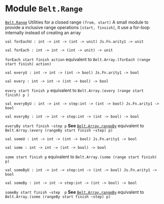 # Module `Belt.Range`
[`Belt.Range`](#)
Utilities for a closed range `(from, start)`
A small module to provide a inclusive range operations `[start, finsish]`, it use a for-loop internally instead of creating an array
```
val forEachU : int -> int -> (int -> unit) Js.Fn.arity1 -> unit
```
```
val forEach : int -> int -> (int -> unit) -> unit
```
`forEach start finish action`
equivalent to `Belt.Array.(forEach (range start finish) action)`
```
val everyU : int -> int -> (int -> bool) Js.Fn.arity1 -> bool
```
```
val every : int -> int -> (int -> bool) -> bool
```
`every start finish p`
equivalent to `Belt.Array.(every (range start finish) p )`
```
val everyByU : int -> int -> step:int -> (int -> bool) Js.Fn.arity1 -> bool
```
```
val everyBy : int -> int -> step:int -> (int -> bool) -> bool
```
`everyBy start finish ~step p`
**See** [`Belt.Array.rangeBy`](./Belt-Array.md#val-rangeBy)
equivalent to `Belt.Array.(every (rangeBy start finish ~step) p)`
```
val someU : int -> int -> (int -> bool) Js.Fn.arity1 -> bool
```
```
val some : int -> int -> (int -> bool) -> bool
```
`some start finish p`
equivalent to `Belt.Array.(some (range start finish) p)`
```
val someByU : int -> int -> step:int -> (int -> bool) Js.Fn.arity1 -> bool
```
```
val someBy : int -> int -> step:int -> (int -> bool) -> bool
```
`someBy start finish ~step  p`
**See** [`Belt.Array.rangeBy`](./Belt-Array.md#val-rangeBy)
equivalent to `Belt.Array.(some (rangeBy start finish ~step) p)`